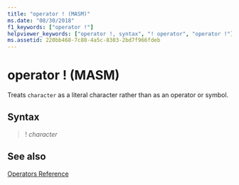 ```yaml
---
title: "operator ! (MASM)"
ms.date: "08/30/2018"
f1_keywords: ["operator !"]
helpviewer_keywords: ["operator !, syntax", "! operator", "operator !"]
ms.assetid: 220bb468-7c88-4a5c-8303-2bd7f966fdeb
---
```

# operator ! (MASM)

Treats `character` as a literal character rather than as an operator or symbol.

## Syntax

> ! *character*

## See also

[Operators Reference](../../assembler/masm/operators-reference.md)<br/>